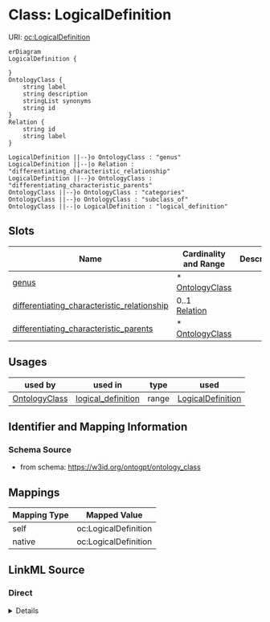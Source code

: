 

# Class: LogicalDefinition



URI: [oc:LogicalDefinition](http://w3id.org/ontogpt/ontology-class-templateLogicalDefinition)



```mermaid
erDiagram
LogicalDefinition {

}
OntologyClass {
    string label  
    string description  
    stringList synonyms  
    string id  
}
Relation {
    string id  
    string label  
}

LogicalDefinition ||--}o OntologyClass : "genus"
LogicalDefinition ||--|o Relation : "differentiating_characteristic_relationship"
LogicalDefinition ||--}o OntologyClass : "differentiating_characteristic_parents"
OntologyClass ||--}o OntologyClass : "categories"
OntologyClass ||--}o OntologyClass : "subclass_of"
OntologyClass ||--|o LogicalDefinition : "logical_definition"

```



<!-- no inheritance hierarchy -->


## Slots

| Name | Cardinality and Range | Description | Inheritance |
| ---  | --- | --- | --- |
| [genus](genus.md) | * <br/> [OntologyClass](OntologyClass.md) |  | direct |
| [differentiating_characteristic_relationship](differentiating_characteristic_relationship.md) | 0..1 <br/> [Relation](Relation.md) |  | direct |
| [differentiating_characteristic_parents](differentiating_characteristic_parents.md) | * <br/> [OntologyClass](OntologyClass.md) |  | direct |





## Usages

| used by | used in | type | used |
| ---  | --- | --- | --- |
| [OntologyClass](OntologyClass.md) | [logical_definition](logical_definition.md) | range | [LogicalDefinition](LogicalDefinition.md) |






## Identifier and Mapping Information







### Schema Source


* from schema: https://w3id.org/ontogpt/ontology_class





## Mappings

| Mapping Type | Mapped Value |
| ---  | ---  |
| self | oc:LogicalDefinition |
| native | oc:LogicalDefinition |





## LinkML Source

<!-- TODO: investigate https://stackoverflow.com/questions/37606292/how-to-create-tabbed-code-blocks-in-mkdocs-or-sphinx -->

### Direct

<details>
```yaml
name: LogicalDefinition
from_schema: https://w3id.org/ontogpt/ontology_class
attributes:
  genus:
    name: genus
    annotations:
      prompt:
        tag: prompt
        value: in a logical definition expression, this is the parent (genus) class,
          e.g. bone
    from_schema: https://w3id.org/ontogpt/ontology_class
    rank: 1000
    multivalued: true
    domain_of:
    - LogicalDefinition
    range: OntologyClass
  differentiating_characteristic_relationship:
    name: differentiating_characteristic_relationship
    annotations:
      prompt:
        tag: prompt
        value: in a logical definition expression, this is the parent (differentiating
          characteristic) relationship type, e.g. part of
    from_schema: https://w3id.org/ontogpt/ontology_class
    rank: 1000
    domain_of:
    - LogicalDefinition
    range: Relation
  differentiating_characteristic_parents:
    name: differentiating_characteristic_parents
    annotations:
      prompt:
        tag: prompt
        value: in a logical definition expression, this the parent (differentiating
          characteristic) class, e.g. hand
    from_schema: https://w3id.org/ontogpt/ontology_class
    rank: 1000
    multivalued: true
    domain_of:
    - LogicalDefinition
    range: OntologyClass

```
</details>

### Induced

<details>
```yaml
name: LogicalDefinition
from_schema: https://w3id.org/ontogpt/ontology_class
attributes:
  genus:
    name: genus
    annotations:
      prompt:
        tag: prompt
        value: in a logical definition expression, this is the parent (genus) class,
          e.g. bone
    from_schema: https://w3id.org/ontogpt/ontology_class
    rank: 1000
    multivalued: true
    alias: genus
    owner: LogicalDefinition
    domain_of:
    - LogicalDefinition
    range: OntologyClass
  differentiating_characteristic_relationship:
    name: differentiating_characteristic_relationship
    annotations:
      prompt:
        tag: prompt
        value: in a logical definition expression, this is the parent (differentiating
          characteristic) relationship type, e.g. part of
    from_schema: https://w3id.org/ontogpt/ontology_class
    rank: 1000
    alias: differentiating_characteristic_relationship
    owner: LogicalDefinition
    domain_of:
    - LogicalDefinition
    range: Relation
  differentiating_characteristic_parents:
    name: differentiating_characteristic_parents
    annotations:
      prompt:
        tag: prompt
        value: in a logical definition expression, this the parent (differentiating
          characteristic) class, e.g. hand
    from_schema: https://w3id.org/ontogpt/ontology_class
    rank: 1000
    multivalued: true
    alias: differentiating_characteristic_parents
    owner: LogicalDefinition
    domain_of:
    - LogicalDefinition
    range: OntologyClass

```
</details>